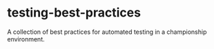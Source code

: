 # testing-best-practices
A collection of best practices for automated testing in a championship environment.

